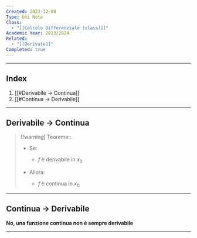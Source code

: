 ```yaml
---
Created: 2023-12-08
Type: Uni Note
Class:
  - "[[Calcolo Differenziale (class)]]"
Academic Year: 2023/2024
Related:
  - "[[Derivate]]"
Completed: true
---
```

---
## Index
1. [[#Derivabile -> Continua]]
2. [[#Continua -> Derivabile]]

---
## Derivabile -> Continua

>[!warning] Teorema::
>- Se: 
>	- $f$ è derivabile in $x_{0}$ 
>
>- Allora:
>	- $f$ è continua in $x_{0}$

---
## Continua -> Derivabile

**No, una funzione continua non è sempre derivabile**

---
